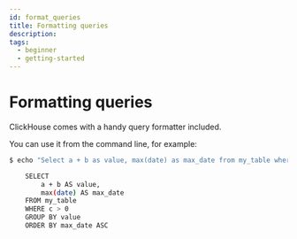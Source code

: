 ```yaml
---
id: format_queries
title: Formatting queries
description: 
tags:
  - beginner
  - getting-started
---
```


# Formatting queries

ClickHouse comes with a handy query formatter included.

You can use it from the command line, for example:

```bash
$ echo "Select a + b as value, max(date) as max_date from my_table where c > 0 group by value order by max_date" | clickhouse format

    SELECT
        a + b AS value,
        max(date) AS max_date
    FROM my_table
    WHERE c > 0
    GROUP BY value
    ORDER BY max_date ASC
```